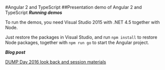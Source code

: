 #Angular 2 and TypeScript
##Presentation demo of Angular 2 and TypeScript
***Running demos***

To run the demos, you need Visual Studio 2015 with .NET 4.5 together with Node.

Just restore the packages in Visual Studio, and run `npm install` to restore Node packages, together with `npm run go` to start the Angular project.

 ***Blog post***

 [DUMP Day 2016 look back and session materials
](http://netmedia.io/conferences/dump-day-2016-look-back-and-session-materials_5517)
